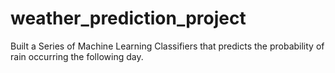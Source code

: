 # weather_prediction_project
Built a Series of Machine Learning Classifiers that predicts the probability of rain occurring the following day.
